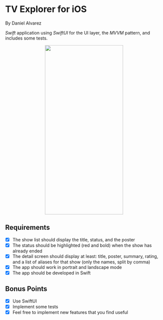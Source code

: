 # TV Explorer for iOS

By Daniel Alvarez

_Swift_ application using _SwiftUI_ for the UI layer, the _MVVM_ pattern, and includes some tests.

<p align="center">
  <img width="250" height="541" src="/screenshots/screenshot1.gif">
</p>

## Requirements

- [x] The show list should display the title, status, and the poster
- [x] The status should be highlighted (red and bold) when the show has already ended
- [x] The detail screen should display at least: title, poster, summary, rating, and a list of
aliases for that show (only the names, split by comma)
- [x] The app should work in portrait and landscape mode
- [x] The app should be developed in Swift

## Bonus Points

- [x] Use SwiftUI
- [x] Implement some tests
- [x] Feel free to implement new features that you find useful
